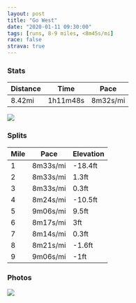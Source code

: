 ```yaml
---
layout: post
title: "Go West"
date: "2020-01-11 09:30:00"
tags: [runs, 8-9 miles, <8m45s/mi]
race: false
strava: true
---
```


### Stats

| Distance | Time | Pace |
|----------|------|------|
|8.42mi|1h11m48s|8m32s/mi|

<img src='https://maps.googleapis.com/maps/api/staticmap?maptype=roadmap&path=enc:skwwFngtbMCL@PLVdAh@rBhBdAf@HLFNARO\}AfB]f@Yh@iAxCG\?RRp@LXhB~@|A~@hAb@t@t@rAbAv@f@p@n@HL?L]PQf@@PHJr@^h@RbDl@`AZvEhAl@JlA`@nCh@nCUrAHZIvAeA`@M^EtB@pAN~@AnC^rAQdCEPJTXNLbCn@tBHd@ExATn@Eh@`@tAd@`Dd@FDPTNHt@NfAFp@j@XRn@Lz@\z@TtIf@bBArAPnBJ|BGtDJhBJhAPdBHtBXhBJlBDdEF`BPnCB`CVxCDzBPpB@pDd@l@BtB\lBNrCd@hE\pCf@dBLzB~@~@PXLJCTWVCtCVdARfBNHDFTBr@A|@MfAMhCStAQ`CCnBDRJHnFl@t@BjARfBH`BZpBDxAP`APJEV]d@KJIN]b@}AR]RKX?tBZjA@l@PHTAh@GVSr@ATHj@^p@HFPDlCXnBh@j@@r@Jb@@jCf@xDd@RINSPg@Hg@Tg@PQPAh@Lv@b@lAd@RVd@dAJNLJPDx@Bp@ZPB~BY^OVUJODQFu@AWWaAOOIDe@~@MJk@^}@fAg@z@QJYBa@IUMKMIi@c@_ASSiAuA_Ak@M@UV[d@Sd@_@f@O\GFGBYGc@U{A[qCC]Me@]SGg@Bo@Eq@BkBu@aAMYU]i@GW@m@CQIY?_@IGiBqBMIKB[d@QHKLSf@i@`Aa@|@ETGh@CFGDc@G_@@m@Wu@MQM]y@OKW@yAR[A]Qa@_@}@[a@Iu@AgBM_AFeAGyADg@CMGCSXsCXuB@[Ei@@y@LiAL_BASEKUYi@YkBWoA[kAI]Ic@PW@oBYUO_@o@]_@OI{@?w@KYBm@PS?}@OkAIu@UWE_CSgAAeEu@eDSi@K_AI}FQu@DyBA{BD{AOsA_@}@Ei@MkEUaC?eAEi@Gm@Ye@LU?oAQ_@BwAGy@BuAMaEEiASq@@s@S_BFiDEoAGyA]_Bq@k@o@c@UgAKwA[a@?yBQgAYgD]g@KqAg@}@?cAGo@e@m@o@YMc@Ns@M_@BcBI}@L}Ce@}@Bw@K_BFa@RAGHe@CcAEOeAuAy@i@_@i@Sc@q@MIEm@aASOgBs@a@EYYYQ{A{AQKi@KYKsAkAw@qA_Aw@UIg@FMq@Uq@UWG@CJAOOUAUBi@?e@&key=AIzaSyC1MId7bFpkLXNAaYhBSTb8jLyiSqzbDtM&size=800x800&markers=color:yellow|label:S|40.75722,-74.00072&markers=color:green|label:F|40.75364999999997,-74.0024700000001'>

### Splits

| Mile | Pace | Elevation |
|------|------|-----------|
|1|8m33s/mi|-18.4ft|
|2|8m33s/mi|1.3ft|
|3|8m33s/mi|0.3ft|
|4|8m24s/mi|-10.5ft|
|5|9m06s/mi|9.5ft|
|6|8m17s/mi|3ft|
|7|8m14s/mi|0.3ft|
|8|8m21s/mi|-1.6ft|
|9|9m06s/mi|-1ft|

### Photos
<img src='https://dgtzuqphqg23d.cloudfront.net/om64YdI8NQHNxDbzDUiHNETJ2Qpb1QuXApZBaiMM_WY-576x768.jpg'>
